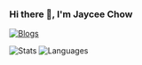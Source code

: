 ### Hi there 👋, I'm Jaycee Chow

[![Blogs](https://img.shields.io/badge/Personal%20Blogs-nonlinearthink-blue?logo=hexo&style=flat)](https://nonlinearthink.github.io/)

![Stats](https://github-readme-stats-nonlinearthink.vercel.app/api?username=nonlinearthink&include_all_commits=true&hide_border=true&theme=tokyonight) ![Languages](https://github-readme-stats-nonlinearthink.vercel.app/api/top-langs/?username=nonlinearthink&&show_icons=true&hide_border=true&theme=tokyonight&layout=compact&langs_count=8&exclude_repo=nonlinearthink.github.io,using-namespace-nonlinearthink,nonlinearthink&hide=html,xml)

<!-- ### ✏ Recent Posts -->

<!--
**nonlinearthink/nonlinearthink** is a ✨ _special_ ✨ repository because its `README.md` (this file) appears on your GitHub profile.
